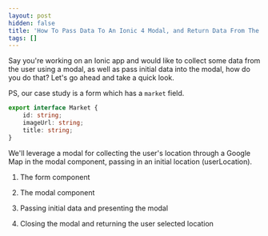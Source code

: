 ```yaml
---
layout: post
hidden: false
title: 'How To Pass Data To An Ionic 4 Modal, and Return Data From The Modal'
tags: []
---
```

Say you're working on an Ionic app and would like to collect some data from the user using a modal, as well as pass initial data into the modal, how do you do that? Let's go ahead and take a quick look.

PS, our case study is a form which has a `market` field.

```typescript
export interface Market {
    id: string;
    imageUrl: string;
    title: string;
}
```

We'll leverage a modal for collecting the user's location through a Google Map in the modal component, passing in an initial location (userLocation).

1. The form component

2. The modal component

3. Passing initial data and presenting the modal

4. Closing the modal and returning the user selected location
